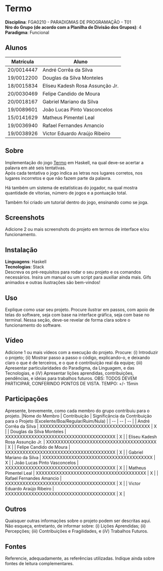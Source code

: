 # Termo

**Disciplina**: FGA0210 - PARADIGMAS DE PROGRAMAÇÃO - T01 <br>
**Nro do Grupo (de acordo com a Planilha de Divisão dos Grupos)**: 4<br>
**Paradigma**: Funcional<br>

## Alunos
|Matrícula | Aluno |
| -- | -- |
| 20/0014447  |  André Corrêa da Silva |
| 19/0012200  |  Douglas da Silva Monteles |
| 18/0015834  |  Eliseu Kadesh Rosa Assunção Jr. |
| 20/0030469  |  Felipe Candido de Moura |
| 20/0018167  |  Gabriel Mariano da Silva |
| 19/0089601  |  João Lucas Pinto Vasconcelos |
| 15/0141629  |  Matheus Pimentel Leal |
| 19/0036940  |  Rafael Fernandes Amancio |
| 19/0038926  |  Victor Eduardo Araújo Ribeiro |

## Sobre 
Implementação do jogo [Termo](https://term.ooo) em Haskell, na qual deve-se acertar a palavra em até seis tentativas.</br> Após cada tentativa o jogo indica as letras nos lugares corretos, nos lugares incorretos e que não fazem parte da palavra.

Há também um sistema de estatísticas do jogador, na qual mostra quantidade de vitorias, número de jogos e a pontuação total.

Também foi criado um tutorial dentro do jogo, ensinando como se joga.

## Screenshots
Adicione 2 ou mais screenshots do projeto em termos de interface e/ou funcionamento.

## Instalação 
**Linguagens**: Haskell<br>
**Tecnologias**: Stack<br>
Descreva os pré-requisitos para rodar o seu projeto e os comandos necessários.
Insira um manual ou um script para auxiliar ainda mais.
Gifs animados e outras ilustrações são bem-vindos!


## Uso 
Explique como usar seu projeto.
Procure ilustrar em passos, com apoio de telas do software, seja com base na interface gráfica, seja com base no terminal.
Nessa seção, deve-se revelar de forma clara sobre o funcionamento do software.

## Vídeo
Adicione 1 ou mais vídeos com a execução do projeto.
Procure: 
(i) Introduzir o projeto;
(ii) Mostrar passo a passo o código, explicando-o, e deixando claro o que é de terceiros, e o que é contribuição real da equipe;
(iii) Apresentar particularidades do Paradigma, da Linguagem, e das Tecnologias, e
(iV) Apresentar lições aprendidas, contribuições, pendências, e ideias para trabalhos futuros.
OBS: TODOS DEVEM PARTICIPAR, CONFERINDO PONTOS DE VISTA.
TEMPO: +/- 15min

## Participações
Apresente, brevemente, como cada membro do grupo contribuiu para o projeto.
|Nome do Membro | Contribuição | Significância da Contribuição para o Projeto (Excelente/Boa/Regular/Ruim/Nula) |
| -- | -- | -- |
| André Corrêa da Silva | XXXXXXXXXXXXXXXXXXXXXXXXXXXXXXXXXXXXXX |  X  |
| Douglas da Silva Monteles | XXXXXXXXXXXXXXXXXXXXXXXXXXXXXXXXXXXXXX |  X  |
| Eliseu Kadesh Rosa Assunção Jr. | XXXXXXXXXXXXXXXXXXXXXXXXXXXXXXXXXXXXXX |  X  |
| Felipe Candido de Moura | XXXXXXXXXXXXXXXXXXXXXXXXXXXXXXXXXXXXXX |  X  |
| Gabriel Mariano da Silva | XXXXXXXXXXXXXXXXXXXXXXXXXXXXXXXXXXXXXX |  X  |
| João Lucas Pinto Vasconcelos | XXXXXXXXXXXXXXXXXXXXXXXXXXXXXXXXXXXXXX |  X  |
| Matheus Pimentel Leal | XXXXXXXXXXXXXXXXXXXXXXXXXXXXXXXXXXXXXX |  X  |
| Rafael Fernandes Amancio | XXXXXXXXXXXXXXXXXXXXXXXXXXXXXXXXXXXXXX |  X  |
| Victor Eduardo Araújo Ribeiro | XXXXXXXXXXXXXXXXXXXXXXXXXXXXXXXXXXXXXX |  X  |

## Outros 
Quaisquer outras informações sobre o projeto podem ser descritas aqui. Não esqueça, entretanto, de informar sobre:
(i) Lições Aprendidas;
(ii) Percepções;
(iii) Contribuições e Fragilidades, e
(iV) Trabalhos Futuros.

## Fontes
Referencie, adequadamente, as referências utilizadas.
Indique ainda sobre fontes de leitura complementares.
